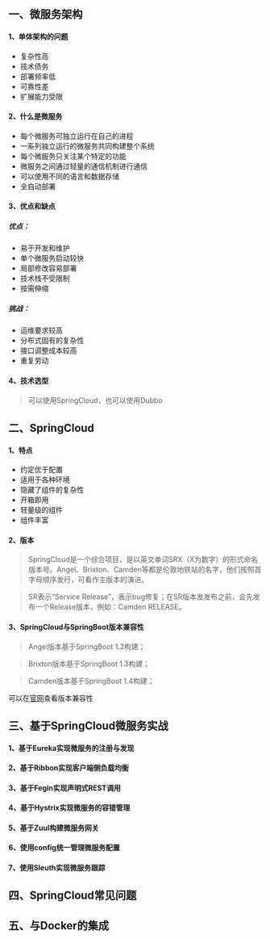 ## 一、微服务架构

#### 1、单体架构的问题

- 复杂性高
- 技术债务
- 部署频率低
- 可靠性差
- 扩展能力受限

#### 2、什么是微服务

- 每个微服务可独立运行在自己的进程
- 一系列独立运行的微服务共同构建整个系统
- 每个微服务只关注某个特定的功能
- 微服务之间通过轻量的通信机制进行通信
- 可以使用不同的语言和数据存储
- 全自动部署

#### 3、优点和缺点

##### 优点：

- 易于开发和维护
- 单个微服务启动较快
- 局部修改容易部署
- 技术栈不受限制
- 按需伸缩


##### 挑战：

- 运维要求较高
- 分布式固有的复杂性
- 接口调整成本较高
- 重复劳动

#### 4、技术选型

> 可以使用SpringCloud，也可以使用Dubbo
 
## 二、SpringCloud

#### 1、特点

- 约定优于配置
- 适用于各种环境
- 隐藏了组件的复杂性
- 开箱即用
- 轻量级的组件
- 组件丰富

#### 2、版本

>  SpringCloud是一个综合项目，是以英文单词SRX（X为数字）的形式命名版本号。Angel、Brixton、Camden等都是伦敦地铁站的名字，他们按照首字母顺序发行，可看作主版本的演进。

> SR表示“Service Release”，表示bug修复；在SR版本发发布之前，会先发布一个Release版本，例如：Camden RELEASE。

#### 3、SpringCloud与SpringBoot版本兼容性

> Angel版本基于SpringBoot 1.2构建；

> Brixton版本基于SpringBoot 1.3构建；

> Camden版本基于SpringBoot 1.4构建；

可以在[官网](http://projects.spring.io/spring-cloud/)查看版本兼容性

## 三、基于SpringCloud微服务实战

#### 1、基于Eureka实现微服务的注册与发现

#### 2、基于Ribbon实现客户端侧负载均衡

#### 3、基于Fegin实现声明式REST调用

#### 4、基于Hystrix实现微服务的容错管理

#### 5、基于Zuul构建微服务网关

#### 6、使用config统一管理微服务配置

#### 7、使用Sleuth实现微服务跟踪

## 四、SpringCloud常见问题

## 五、与Docker的集成
